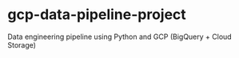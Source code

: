 # gcp-data-pipeline-project
Data engineering pipeline using Python and GCP (BigQuery + Cloud Storage)
